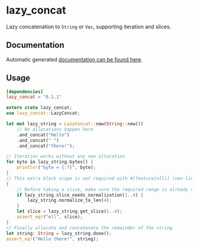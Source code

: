 # lazy_concat
Lazy concatenation to `String` or `Vec`, supporting iteration and slices.

## Documentation
Automatic generated [documentation can be found here](https://docs.rs/lazy_concat/latest/lazy_concat/).

## Usage

```Toml
[dependencies]
lazy_concat = "0.1.1"
```

```Rust
extern crate lazy_concat;
use lazy_concat::LazyConcat;

let mut lazy_string = LazyConcat::new(String::new())
    // No allocations happen here
    .and_concat("Hello")
    .and_concat(" ")
    .and_concat("there!");

// Iteration works without any new allocation
for byte in lazy_string.bytes() {
    println!("byte = {:?}", byte);
}
// This extra block scope is not required with #[feature(nll)] (non-linear lifetimes).
{
    // Before taking a slice, make sure the required range is already concatenated
    if lazy_string.slice_needs_normalization(1..4) {
        lazy_string.normalize_to_len(4);
    }
    let slice = lazy_string.get_slice(1..4);
    assert_eq!("ell", slice);
}
// Finally allocate and concatenate the remainder of the string
let string: String = lazy_string.done();
assert_eq!("Hello there!", string);
```